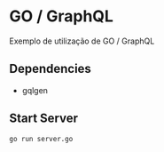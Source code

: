 
# GO / GraphQL
Exemplo de utilização de GO / GraphQL

## Dependencies
- gqlgen
## Start Server

```cmd
go run server.go
```
